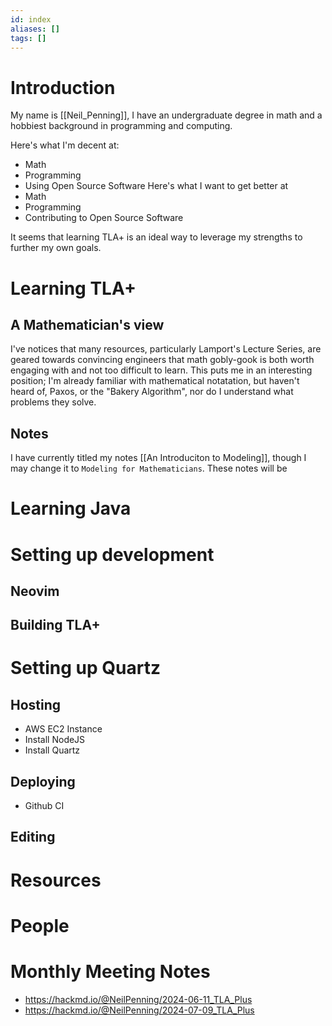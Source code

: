 ```yaml
---
id: index
aliases: []
tags: []
---
```


# Introduction
My name is [[Neil_Penning]], I have an undergraduate degree in math and a hobbiest background in programming and computing.


Here's what I'm decent at:
- Math
- Programming
- Using Open Source Software
Here's what I want to get better at
- Math
- Programming
- Contributing to Open Source Software

It seems that learning TLA+ is an ideal way to leverage my strengths to further my own goals.

# Learning TLA+
## A Mathematician's view
I've notices that many resources, particularly Lamport's Lecture Series, are geared towards convincing engineers that math gobly-gook is both worth engaging with and not too difficult to learn.
This puts me in an interesting position; I'm already familiar with mathematical notatation, but haven't heard of, Paxos, or the "Bakery Algorithm", nor do I understand what problems they solve.

## Notes
I have currently titled my notes [[An Introduciton to Modeling]], though I may change it to `Modeling for Mathematicians`. These notes will be 

# Learning Java

# Setting up development
## Neovim
## Building TLA+

# Setting up Quartz
## Hosting
- AWS EC2 Instance
- Install NodeJS
- Install Quartz
## Deploying
- Github CI
## Editing

# Resources

# People

# Monthly Meeting Notes
- https://hackmd.io/@NeilPenning/2024-06-11_TLA_Plus
- https://hackmd.io/@NeilPenning/2024-07-09_TLA_Plus
